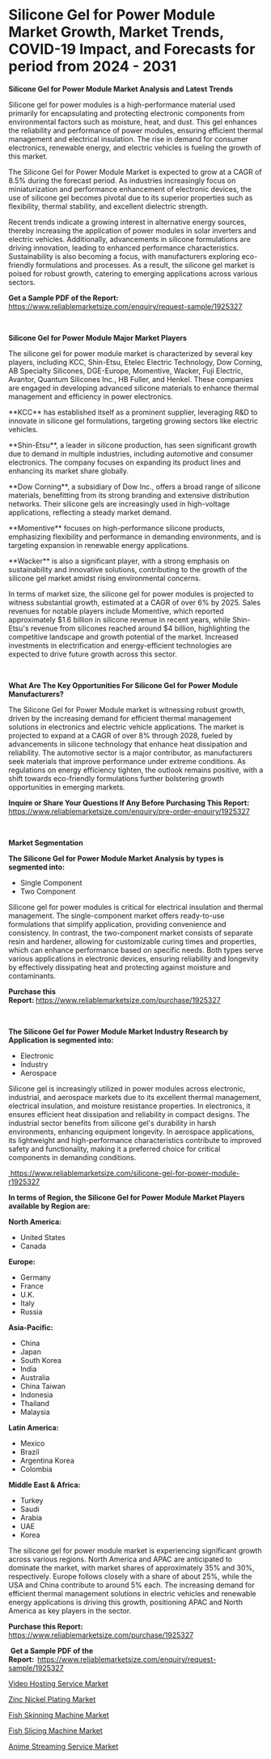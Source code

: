 <p><h1>Silicone Gel for Power Module Market Growth, Market Trends, COVID-19 Impact, and Forecasts for period from 2024 - 2031</h1></p><p><strong>Silicone Gel for Power Module Market Analysis and Latest Trends</strong></p>
<p><p>Silicone gel for power modules is a high-performance material used primarily for encapsulating and protecting electronic components from environmental factors such as moisture, heat, and dust. This gel enhances the reliability and performance of power modules, ensuring efficient thermal management and electrical insulation. The rise in demand for consumer electronics, renewable energy, and electric vehicles is fueling the growth of this market. </p><p>The Silicone Gel for Power Module Market is expected to grow at a CAGR of 8.5% during the forecast period. As industries increasingly focus on miniaturization and performance enhancement of electronic devices, the use of silicone gel becomes pivotal due to its superior properties such as flexibility, thermal stability, and excellent dielectric strength. </p><p>Recent trends indicate a growing interest in alternative energy sources, thereby increasing the application of power modules in solar inverters and electric vehicles. Additionally, advancements in silicone formulations are driving innovation, leading to enhanced performance characteristics. Sustainability is also becoming a focus, with manufacturers exploring eco-friendly formulations and processes. As a result, the silicone gel market is poised for robust growth, catering to emerging applications across various sectors.</p></p>
<p><strong>Get a Sample PDF of the Report:&nbsp;</strong> <a href="https://www.reliablemarketsize.com/enquiry/request-sample/1925327?utm_campaign=1464&utm_medium=2&utm_source=Github&utm_content=ia&utm_term=24102024&utm_id=silicone-gel-for-power-module">https://www.reliablemarketsize.com/enquiry/request-sample/1925327</a></p>
<p>&nbsp;</p>
<p><strong>Silicone Gel for Power Module Major Market Players</strong></p>
<p><p>The silicone gel for power module market is characterized by several key players, including KCC, Shin-Etsu, Etelec Electric Technology, Dow Corning, AB Specialty Silicones, DGE-Europe, Momentive, Wacker, Fuji Electric, Avantor, Quantum Silicones Inc., HB Fuller, and Henkel. These companies are engaged in developing advanced silicone materials to enhance thermal management and efficiency in power electronics.</p><p>**KCC** has established itself as a prominent supplier, leveraging R&D to innovate in silicone gel formulations, targeting growing sectors like electric vehicles. </p><p>**Shin-Etsu**, a leader in silicone production, has seen significant growth due to demand in multiple industries, including automotive and consumer electronics. The company focuses on expanding its product lines and enhancing its market share globally.</p><p>**Dow Corning**, a subsidiary of Dow Inc., offers a broad range of silicone materials, benefitting from its strong branding and extensive distribution networks. Their silicone gels are increasingly used in high-voltage applications, reflecting a steady market demand.</p><p>**Momentive** focuses on high-performance silicone products, emphasizing flexibility and performance in demanding environments, and is targeting expansion in renewable energy applications.</p><p>**Wacker** is also a significant player, with a strong emphasis on sustainability and innovative solutions, contributing to the growth of the silicone gel market amidst rising environmental concerns.</p><p>In terms of market size, the silicone gel for power modules is projected to witness substantial growth, estimated at a CAGR of over 6% by 2025. Sales revenues for notable players include Momentive, which reported approximately $1.6 billion in silicone revenue in recent years, while Shin-Etsu's revenue from silicones reached around $4 billion, highlighting the competitive landscape and growth potential of the market. Increased investments in electrification and energy-efficient technologies are expected to drive future growth across this sector.</p></p>
<p>&nbsp;</p>
<p><strong>What Are The Key Opportunities For Silicone Gel for Power Module Manufacturers?</strong></p>
<p><p>The Silicone Gel for Power Module market is witnessing robust growth, driven by the increasing demand for efficient thermal management solutions in electronics and electric vehicle applications. The market is projected to expand at a CAGR of over 8% through 2028, fueled by advancements in silicone technology that enhance heat dissipation and reliability. The automotive sector is a major contributor, as manufacturers seek materials that improve performance under extreme conditions. As regulations on energy efficiency tighten, the outlook remains positive, with a shift towards eco-friendly formulations further bolstering growth opportunities in emerging markets.</p></p>
<p><strong>Inquire or Share Your Questions If Any Before Purchasing This Report:</strong> <a href="https://www.reliablemarketsize.com/enquiry/pre-order-enquiry/1925327?utm_campaign=1464&utm_medium=2&utm_source=Github&utm_content=ia&utm_term=24102024&utm_id=silicone-gel-for-power-module">https://www.reliablemarketsize.com/enquiry/pre-order-enquiry/1925327</a></p>
<p>&nbsp;</p>
<p><strong>Market Segmentation</strong></p>
<p><strong>The Silicone Gel for Power Module Market Analysis by types is segmented into:</strong></p>
<p><ul><li>Single Component</li><li>Two Component</li></ul></p>
<p><p>Silicone gel for power modules is critical for electrical insulation and thermal management. The single-component market offers ready-to-use formulations that simplify application, providing convenience and consistency. In contrast, the two-component market consists of separate resin and hardener, allowing for customizable curing times and properties, which can enhance performance based on specific needs. Both types serve various applications in electronic devices, ensuring reliability and longevity by effectively dissipating heat and protecting against moisture and contaminants.</p></p>
<p><strong>Purchase this Report:&nbsp;</strong><a href="https://www.reliablemarketsize.com/purchase/1925327?utm_campaign=1464&utm_medium=2&utm_source=Github&utm_content=ia&utm_term=24102024&utm_id=silicone-gel-for-power-module">https://www.reliablemarketsize.com/purchase/1925327</a></p>
<p>&nbsp;</p>
<p><strong>The Silicone Gel for Power Module Market Industry Research by Application is segmented into:</strong></p>
<p><ul><li>Electronic</li><li>Industry</li><li>Aerospace</li></ul></p>
<p><p>Silicone gel is increasingly utilized in power modules across electronic, industrial, and aerospace markets due to its excellent thermal management, electrical insulation, and moisture resistance properties. In electronics, it ensures efficient heat dissipation and reliability in compact designs. The industrial sector benefits from silicone gel's durability in harsh environments, enhancing equipment longevity. In aerospace applications, its lightweight and high-performance characteristics contribute to improved safety and functionality, making it a preferred choice for critical components in demanding conditions.</p></p>
<p><a href="https://www.reliablemarketsize.com/silicone-gel-for-power-module-r1925327?utm_campaign=1464&utm_medium=2&utm_source=Github&utm_content=ia&utm_term=24102024&utm_id=silicone-gel-for-power-module">&nbsp;https://www.reliablemarketsize.com/silicone-gel-for-power-module-r1925327</a></p>
<p><strong>In terms of Region, the Silicone Gel for Power Module Market Players available by Region are:</strong></p>
<p>
    <p> <strong> North America: </strong>
        <ul>
            <li>United States</li>
            <li>Canada</li>
        </ul>
        </p> 
    <p> <strong> Europe: </strong>
        <ul>
            <li>Germany</li>
            <li>France</li>
            <li>U.K.</li>
            <li>Italy</li>
            <li>Russia</li>
        </ul>
        </p> 
    <p> <strong> Asia-Pacific: </strong>
        <ul>
            <li>China</li>
            <li>Japan</li>
            <li>South Korea</li>
            <li>India</li>
            <li>Australia</li>
            <li>China Taiwan</li>
            <li>Indonesia</li>
            <li>Thailand</li>
            <li>Malaysia</li>
        </ul>
        </p> 
    <p> <strong> Latin America: </strong>
        <ul>
            <li>Mexico</li>
            <li>Brazil</li>
            <li>Argentina Korea</li>
            <li>Colombia</li>
        </ul>
        </p> 
    <p> <strong> Middle East & Africa: </strong>
        <ul>
            <li>Turkey</li>
            <li>Saudi</li>
            <li>Arabia</li>
            <li>UAE</li>
            <li>Korea</li>
        </ul>
    </p>
    </p>
<p><p>The silicone gel for power module market is experiencing significant growth across various regions. North America and APAC are anticipated to dominate the market, with market shares of approximately 35% and 30%, respectively. Europe follows closely with a share of about 25%, while the USA and China contribute to around 5% each. The increasing demand for efficient thermal management solutions in electric vehicles and renewable energy applications is driving this growth, positioning APAC and North America as key players in the sector.</p></p>
<p><strong>Purchase this Report: </strong><a href="https://www.reliablemarketsize.com/purchase/1925327?utm_campaign=1464&utm_medium=2&utm_source=Github&utm_content=ia&utm_term=24102024&utm_id=silicone-gel-for-power-module">https://www.reliablemarketsize.com/purchase/1925327</a></p>
<p>&nbsp;<strong>Get a Sample PDF of the Report:&nbsp;&nbsp;</strong><a href="https://www.reliablemarketsize.com/enquiry/request-sample/1925327?utm_campaign=1464&utm_medium=2&utm_source=Github&utm_content=ia&utm_term=24102024&utm_id=silicone-gel-for-power-module">https://www.reliablemarketsize.com/enquiry/request-sample/1925327</a></p>
<p><strong></strong></p>
<p><p><a href="https://www.linkedin.com/pulse/video-hosting-service-market-global-analysis-trends-forecasts-2byue?utm_campaign=1464&utm_medium=2&utm_source=Github&utm_content=ia&utm_term=24102024&utm_id=silicone-gel-for-power-module">Video Hosting Service Market</a></p><p><a href="https://github.com/FassouRP/Market-Research-Report-List-6/blob/main/zinc-nickel-plating-market.md?utm_campaign=1464&utm_medium=2&utm_source=Github&utm_content=ia&utm_term=24102024&utm_id=silicone-gel-for-power-module">Zinc Nickel Plating Market</a></p><p><a href="https://issuu.com/reportprime-2/docs/fish-skinning-machine-market-size-2_1274c681a14f48?utm_campaign=1464&utm_medium=2&utm_source=Github&utm_content=ia&utm_term=24102024&utm_id=silicone-gel-for-power-module">Fish Skinning Machine Market</a></p><p><a href="https://issuu.com/reportprime-2/docs/fish-slicing-machine-market-size-20_e206033cab51aa?utm_campaign=1464&utm_medium=2&utm_source=Github&utm_content=ia&utm_term=24102024&utm_id=silicone-gel-for-power-module">Fish Slicing Machine Market</a></p><p><a href="https://www.linkedin.com/pulse/anime-streaming-service-market-evolution-future-outlook-forecasting-xfyse?utm_campaign=1464&utm_medium=2&utm_source=Github&utm_content=ia&utm_term=24102024&utm_id=silicone-gel-for-power-module">Anime Streaming Service Market</a></p></p>